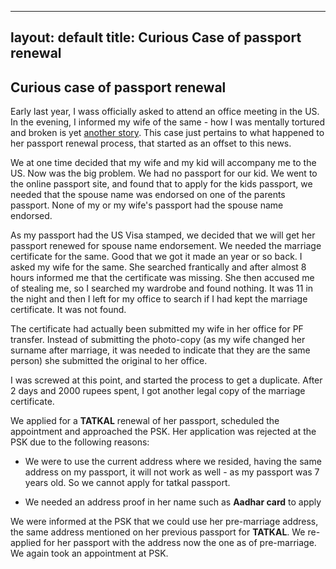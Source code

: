 ---
layout: default
title: Curious Case of passport renewal
----

## Curious case of passport renewal

Early last year, I wass officially asked to attend an office meeting in the US. In the evening, I informed
my wife of the same - how I was mentally tortured and broken is yet <a href="#">another story</a>. This case
just pertains to what happened to her passport renewal process, that started as an offset to this news.

We at one time decided that my wife and my kid will accompany me to the US. Now was the big problem. We had
no passport for our kid. We went to the online passport site, and found that to apply for the kids passport,
we needed that the spouse name was endorsed on one of the parents passport. None of my or my wife's passport
had the spouse name endorsed.

As my passport had the US Visa stamped, we decided that we will get her passport renewed for spouse name
endorsement. We needed the marriage certificate for the same. Good that we got it made an year or so back. I
asked my wife for the same. She searched frantically and after almost 8 hours informed me that the certificate
was missing. She then accused me of stealing me, so I searched my wardrobe and found nothing. It was 11 in the
night and then I left for my office to search if I had kept the marriage certificate. It was not found.

The certificate had actually been submitted my wife in her office for PF transfer. Instead of submitting the
photo-copy (as my wife changed her surname after marriage, it was needed to indicate that they are the same
person) she submitted the original to her office.

I was screwed at this point, and started the process to get a duplicate. After 2 days and 2000 rupees spent,
I got another legal copy of the marriage certificate. 

We applied for a **TATKAL** renewal of her passport, scheduled the appointment and approached the PSK. Her
application was rejected at the PSK due to the following reasons:

* We were to use the current address where we resided, having the same address on my passport, it will not
work as well - as my passport was 7 years old. So we cannot apply for tatkal passport.

* We needed an address proof in her name such as **Aadhar card** to apply

We were informed at the PSK that we could use her pre-marriage address, the same address mentioned on her
previous passport for **TATKAL**. We re-applied for her passport with the address now the one as of pre-marriage.
We again took an appointment at PSK.



